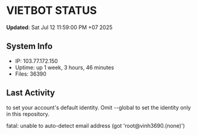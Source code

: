 # VIETBOT STATUS
**Updated**: Sat Jul 12 11:59:00 PM +07 2025

## System Info
- IP: 103.77.172.150
- Uptime: up 1 week, 3 hours, 46 minutes
- Files: 36390

## Last Activity

to set your account's default identity.
Omit --global to set the identity only in this repository.

fatal: unable to auto-detect email address (got 'root@vinh3690.(none)')
